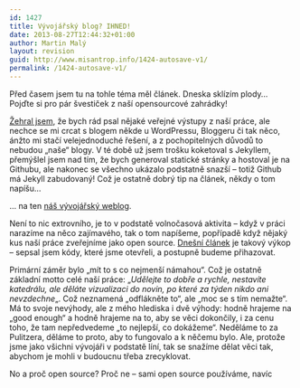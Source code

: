 ```yaml
---
id: 1427
title: Vývojářský blog? IHNED!
date: 2013-08-27T12:44:32+01:00
author: Martin Malý
layout: revision
guid: http://www.misantrop.info/1424-autosave-v1/
permalink: /1424-autosave-v1/
---
```

Před časem jsem tu na tohle téma měl článek. Dneska sklízím plody&#8230; Pojďte si pro pár švestiček z naší opensourcové zahrádky!

<!--more-->

[Žehral jsem](http://www.misantrop.info/tezky-zivot-denicku-v-dobe-socialnich-siti/), že bych rád psal nějaké veřejné výstupy z naší práce, ale nechce se mi crcat s blogem někde u WordPressu, Bloggeru či tak něco, ánžto mi stačí velejednoduché řešení, a z pochopitelných důvodů to nebudou &#8222;naše&#8220; blogy. V té době už jsem trošku koketoval s Jekyllem, přemýšlel jsem nad tím, že bych generoval statické stránky a hostoval je na Githubu, ale nakonec se všechno ukázalo podstatně snazší &#8211; totiž Github má Jekyll zabudovaný! Což je ostatně dobrý tip na článek, někdy o tom napíšu&#8230;

&#8230; na ten [náš vývojářský weblog](http://economia.github.io/).

Není to nic extrovního, je to v podstatě volnočasová aktivita &#8211; když v práci narazíme na něco zajímavého, tak o tom napíšeme, popřípadě když nějaký kus naší práce zveřejníme jako open source. [Dnešní článek](http://economia.github.io/par-svesticek-ze-zahradky/) je takový výkop &#8211; sepsal jsem kódy, které jsme otevřeli, a postupně budeme přihazovat.

Primární záměr bylo &#8222;mít to s co nejmenší námahou&#8220;. Což je ostatně základní motto celé naší práce: &#8222;_Udělejte to dobře a rychle, nestavíte katedrálu, ale děláte vizualizaci do novin, po které za týden nikdo ani nevzdechne_&#8222;. Což neznamená &#8222;odflákněte to&#8220;, ale &#8222;moc se s tím nemažte&#8220;. Má to svoje nevýhody, ale z mého hlediska i dvě výhody: hodně hrajeme na &#8222;good enough&#8220; a hodně hrajeme na to, aby se věci dokončily, i za cenu toho, že tam nepředvedeme &#8222;to nejlepší, co dokážeme&#8220;. Neděláme to za Pulitzera, děláme to proto, aby to fungovalo a k něčemu bylo. Ale, protože jsme jako všichni vývojáři v podstatě líní, tak se snažíme dělat věci tak, abychom je mohli v budoucnu třeba zrecyklovat.

No a proč open source? Proč ne &#8211; sami open source používáme, navíc
